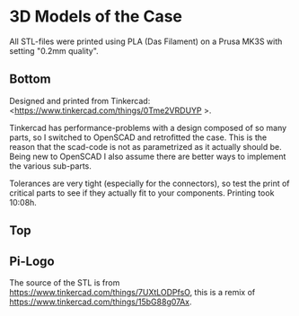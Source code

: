 3D Models of the Case
=====================

All STL-files were printed using PLA (Das Filament) on a Prusa MK3S
with setting "0.2mm quality".


Bottom
------

Designed and printed from Tinkercad: <https://www.tinkercad.com/things/0Tme2VRDUYP >.

Tinkercad has performance-problems with a design composed of so many
parts, so I switched to OpenSCAD and retrofitted the case. This is the
reason that the scad-code is not as parametrized as it actually should
be. Being new to OpenSCAD I also assume there are better ways to
implement the various sub-parts.

Tolerances are very tight (especially for the connectors), so test
the print of critical parts to see if they actually fit to your components.
Printing took 10:08h.


Top
---


Pi-Logo
-------

The source of the STL is from <https://www.tinkercad.com/things/7UXtLODPfsO>,
this is a remix of <https://www.tinkercad.com/things/15bG88g07Ax>.
